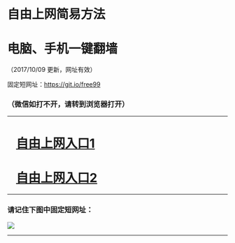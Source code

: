 ﻿# 自由上网简易方法

# 电脑、手机一键翻墙

（2017/10/09 更新，网址有效）

固定短网址：https://git.io/free99

### （微信如打不开，请转到浏览器打开）


***





# &nbsp;&nbsp; <a href="http://ft1225611498.fwq-tz-1001.info/fwqtz01.html?t=100900130523 " target="_blank">自由上网入口1</a>
# &nbsp;&nbsp; <a href="http://ft2463531638.fwq-tz-1002.info/fwqtz02.html?t=100900118062 " target="_blank">自由上网入口2</a>
***

### 请记住下图中固定短网址：

<img src="https://s3-us-west-2.amazonaws.com/fwq-1001/yjfq-20170905okok.png" /> 


***

